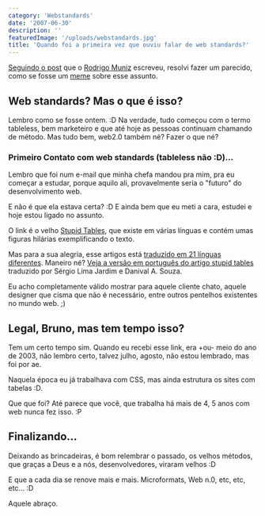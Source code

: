 ```yaml
---
category: 'Webstandards'
date: '2007-06-30'
description: ''
featuredImage: '/uploads/webstandards.jpg'
title: 'Quando foi a primeira vez que ouviu falar de web standards?'
---
```


[Seguindo o post](http://rodrigomuniz.com/blog/lembra-a-primeira-vez-que-ouviu-falar-de-web-standards/) que o [Rodrigo Muniz](http://rodrigomuniz.com/) escreveu, resolvi fazer um parecido, como se fosse um [meme](http://pt.wikipedia.org/wiki/Meme) sobre esse assunto.

## Web standards? Mas o que é isso?

Lembro como se fosse ontem. :D Na verdade, tudo começou com o termo tableless, bem marketeiro e que até hoje as pessoas continuam chamando de método. Mas tudo bem, web2.0 também né? Fazer o que né?

### Primeiro Contato com web standards (tableless não :D)...

Lembro que foi num e-mail que minha chefa mandou pra mim, pra eu começar a estudar, porque aquilo ali, provavelmente seria o "futuro" do desenvolvimento web.

E não é que ela estava certa? :D E ainda bem que eu meti a cara, estudei e hoje estou ligado no assunto.

O link é o velho [Stupid Tables](http://www.hotdesign.com/seybold/), que existe em várias línguas e contém umas figuras hilárias exemplificando o texto.

Mas para a sua alegria, esse artigos está [traduzido em 21 línguas diferentes](http://www.hotdesign.com/seybold/translations.html). Maneiro né? [Veja a versão em português do artigo stupid tables](http://www.plasmadesign.com.br/stupidtables/) traduzido por Sérgio Lima Jardim e Danival A. Souza.

Eu acho completamente válido mostrar para aquele cliente chato, aquele designer que cisma que não é necessário, entre outros pentelhos existentes no mundo web. ;)

## Legal, Bruno, mas tem tempo isso?

Tem um certo tempo sim. Quando eu recebi esse link, era +ou- meio do ano de 2003, não lembro certo, talvez julho, agosto, não estou lembrado, mas foi por ae.

Naquela época eu já trabalhava com CSS, mas ainda estrutura os sites com tabelas :D.

Que que foi? Até parece que você, que trabalha há mais de 4, 5 anos com web nunca fez isso. :P

## Finalizando...

Deixando as brincadeiras, é bom relembrar o passado, os velhos métodos, que graças a Deus e a nós, desenvolvedores, viraram velhos :D

E que a cada dia se renove mais e mais. Microformats, Web n.0, etc, etc, etc... :D

Aquele abraço.
